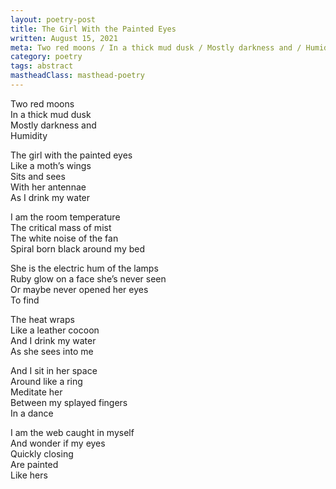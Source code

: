 ```yaml
---
layout: poetry-post
title: The Girl With the Painted Eyes
written: August 15, 2021
meta: Two red moons / In a thick mud dusk / Mostly darkness and / Humidity
category: poetry
tags: abstract
mastheadClass: masthead-poetry
---
```


Two red moons <br>
In a thick mud dusk <br>
Mostly darkness and <br>
Humidity

The girl with the painted eyes <br>
Like a moth’s wings <br>
Sits and sees <br>
With her antennae <br>
As I drink my water

I am the room temperature <br>
The critical mass of mist <br>
The white noise of the fan <br>
Spiral born black around my bed

She is the electric hum of the lamps <br>
Ruby glow on a face she’s never seen <br>
Or maybe never opened her eyes <br>
To find

The heat wraps <br>
Like a leather cocoon <br>
And I drink my water <br>
As she sees into me

And I sit in her space <br>
Around like a ring <br>
Meditate her <br>
Between my splayed fingers <br>
In a dance

I am the web caught in myself <br>
And wonder if my eyes <br>
Quickly closing <br>
Are painted <br>
Like hers
